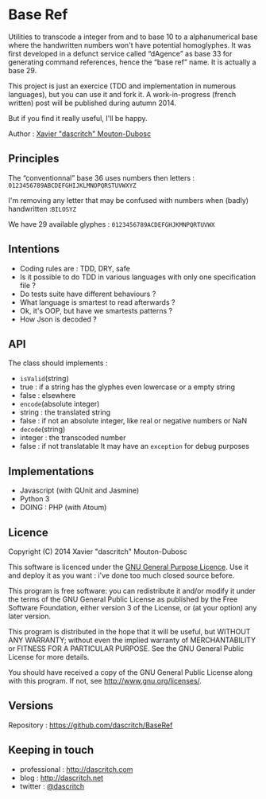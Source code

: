 Base Ref
========
Utilities to transcode a integer from and to base 10 to a alphanumerical base where the handwritten numbers won't have potential homoglyphes. It was first developed in a defunct service called “dAgence” as base 33 for generating command references, hence the “base ref” name.
It is actually a base 29.

This project is just an exercice (TDD and implementation in numerous languages), but you can use it and fork it. A work-in-progress (french written) post will be published during autumn 2014.

But if you find it really useful, I'll be happy.

Author : [Xavier "dascritch" Mouton-Dubosc](http://dascritch.com)

Principles
----------
The “conventionnal” base 36 uses numbers then letters : `0123456789ABCDEFGHIJKLMNOPQRSTUVWXYZ`

I'm removing any letter that may be confused with numbers when (badly) handwritten :`BILOSYZ`

We have 29 available glyphes : `0123456789ACDEFGHJKMNPQRTUVWX`

Intentions
----------
* Coding rules are : TDD, DRY, safe
* Is it possible to do TDD in various languages with only one specification file ?
* Do tests suite have different behaviours ?
* What language is smartest to read afterwards ?
* Ok, it's OOP, but have we smartests patterns ?
* How Json is decoded ?

API
---
The class should implements :

* `isValid`(string)
 * true : if a string has the glyphes even lowercase or a empty string
 * false  : elsewhere
* `encode`(absolute integer)
 * string : the translated string
 * false : if not an absolute integer, like real or negative numbers or NaN
* `decode`(string)
 * integer : the transcoded number
 * false : if not translatable
It may have an `exception` for debug purposes

Implementations
---------------
* Javascript (with QUnit and Jasmine)
* Python 3
* DOING : PHP (with Atoum)

Licence
-------
Copyright (C) 2014 Xavier "dascritch" Mouton-Dubosc

This software is licenced under the [GNU General Purpose Licence](http://www.gnu.org/licenses/gpl-3.0.txt).
Use it and deploy it as you want : i've done too much closed source before.

This program is free software: you can redistribute it and/or modify
it under the terms of the GNU General Public License as published by
the Free Software Foundation, either version 3 of the License, or
(at your option) any later version.

This program is distributed in the hope that it will be useful,
but WITHOUT ANY WARRANTY; without even the implied warranty of
MERCHANTABILITY or FITNESS FOR A PARTICULAR PURPOSE.  See the
GNU General Public License for more details.

You should have received a copy of the GNU General Public License
along with this program.  If not, see <http://www.gnu.org/licenses/>.

Versions
--------
Repository : <https://github.com/dascritch/BaseRef>

Keeping in touch
----------------
* professional : <http://dascritch.com>
* blog : <http://dascritch.net>
* twitter : [@dascritch](https://twitter.com/dascritch)